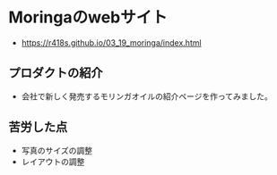 # Moringaのwebサイト
- https://r418s.github.io/03_19_moringa/index.html
## プロダクトの紹介
- 会社で新しく発売するモリンガオイルの紹介ページを作ってみました。
## 苦労した点
- 写真のサイズの調整
- レイアウトの調整